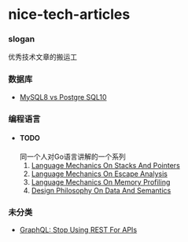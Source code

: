 # nice-tech-articles
### slogan
优秀技术文章的搬运工
    
### 数据库
-  [MySQL8 vs Postgre SQL10](https://github.com/chaseSpace/medium-nice-articles/blob/main/database/MySQL8_vs_PostgreSQL10.md)

### 编程语言
-   #### TODO
    同一个人对Go语言讲解的一个系列
    1) [Language Mechanics On Stacks And Pointers](https://ardanlabs.com/blog/2017/05/language-mechanics-on-stacks-and-pointers.html)
    2) [Language Mechanics On Escape Analysis](https://ardanlabs.com/blog/2017/05/language-mechanics-on-escape-analysis.html)
    3) [Language Mechanics On Memory Profiling](https://ardanlabs.com/blog/2017/06/language-mechanics-on-memory-profiling.html)
    4) [Design Philosophy On Data And Semantics](https://www.ardanlabs.com/blog/2017/06/design-philosophy-on-data-and-semantics.html)

### 未分类
-  [GraphQL: Stop Using REST For APIs](https://github.com/chaseSpace/medium-nice-articles/blob/main/GraphQL-StopUsingRESTForAPIs.md)
